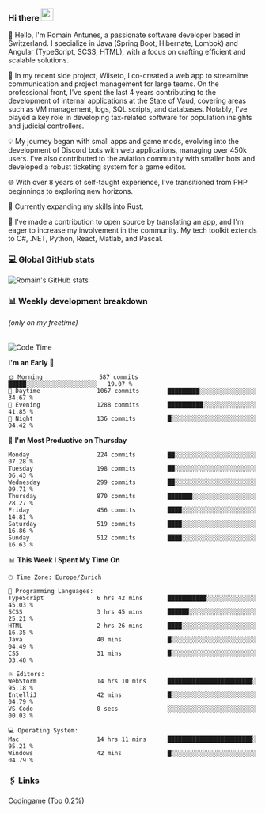 ### Hi there <img src="https://media.giphy.com/media/hvRJCLFzcasrR4ia7z/giphy.gif" width="25px" height="25px">

👋 Hello, I'm Romain Antunes, a passionate software developer based in Switzerland. I specialize in Java (Spring Boot, Hibernate, Lombok) and Angular (TypeScript, SCSS, HTML), with a focus on crafting efficient and scalable solutions.

🚀 In my recent side project, Wiiseto, I co-created a web app to streamline communication and project management for large teams. On the professional front, I've spent the last 4 years contributing to the development of internal applications at the State of Vaud, covering areas such as VM management, logs, SQL scripts, and databases. Notably, I've played a key role in developing tax-related software for population insights and judicial controllers.

💡 My journey began with small apps and game mods, evolving into the development of Discord bots with web applications, managing over 450k users. I've also contributed to the aviation community with smaller bots and developed a robust ticketing system for a game editor.

🌐 With over 8 years of self-taught experience, I've transitioned from PHP beginnings to exploring new horizons.

🌱 Currently expanding my skills into Rust.

🤝 I've made a contribution to open source by translating an app, and I'm eager to increase my involvement in the community. My tech toolkit extends to C#, .NET, Python, React, Matlab, and Pascal.



### 💻 Global GitHub stats
![Romain's GitHub stats](https://github-readme-streak-stats.herokuapp.com/?user=romainantunes&theme=dark)


### 📊 Weekly development breakdown 
###### *(only on my freetime)*

<!--START_SECTION:wakastats-->
![Code Time](http://img.shields.io/badge/Code%20Time-1%2C530%20hrs%2057%20mins-blue)

**I'm an Early 🐤** 

```text
🌞 Morning                587 commits         █████░░░░░░░░░░░░░░░░░░░░   19.07 % 
🌆 Daytime                1067 commits        █████████░░░░░░░░░░░░░░░░   34.67 % 
🌃 Evening                1288 commits        ██████████░░░░░░░░░░░░░░░   41.85 % 
🌙 Night                  136 commits         █░░░░░░░░░░░░░░░░░░░░░░░░   04.42 % 
```
📅 **I'm Most Productive on Thursday** 

```text
Monday                   224 commits         ██░░░░░░░░░░░░░░░░░░░░░░░   07.28 % 
Tuesday                  198 commits         ██░░░░░░░░░░░░░░░░░░░░░░░   06.43 % 
Wednesday                299 commits         ██░░░░░░░░░░░░░░░░░░░░░░░   09.71 % 
Thursday                 870 commits         ███████░░░░░░░░░░░░░░░░░░   28.27 % 
Friday                   456 commits         ████░░░░░░░░░░░░░░░░░░░░░   14.81 % 
Saturday                 519 commits         ████░░░░░░░░░░░░░░░░░░░░░   16.86 % 
Sunday                   512 commits         ████░░░░░░░░░░░░░░░░░░░░░   16.63 % 
```


📊 **This Week I Spent My Time On** 

```text
🕑︎ Time Zone: Europe/Zurich

💬 Programming Languages: 
TypeScript               6 hrs 42 mins       ███████████░░░░░░░░░░░░░░   45.03 % 
SCSS                     3 hrs 45 mins       ██████░░░░░░░░░░░░░░░░░░░   25.21 % 
HTML                     2 hrs 26 mins       ████░░░░░░░░░░░░░░░░░░░░░   16.35 % 
Java                     40 mins             █░░░░░░░░░░░░░░░░░░░░░░░░   04.49 % 
CSS                      31 mins             █░░░░░░░░░░░░░░░░░░░░░░░░   03.48 % 

🔥 Editors: 
WebStorm                 14 hrs 10 mins      ████████████████████████░   95.18 % 
IntelliJ                 42 mins             █░░░░░░░░░░░░░░░░░░░░░░░░   04.79 % 
VS Code                  0 secs              ░░░░░░░░░░░░░░░░░░░░░░░░░   00.03 % 

💻 Operating System: 
Mac                      14 hrs 11 mins      ████████████████████████░   95.21 % 
Windows                  42 mins             █░░░░░░░░░░░░░░░░░░░░░░░░   04.79 % 
```


<!--END_SECTION:wakastats-->

### 🖇 Links

[Codingame](https://www.codingame.com/profile/defc3ee5279aecc1bb6114e1f994ea9b3325423) (Top 0.2%)
